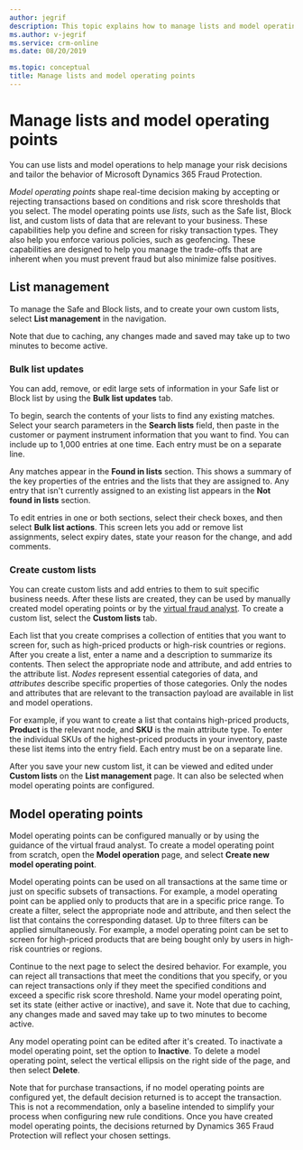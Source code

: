 ```yaml
---
author: jegrif
description: This topic explains how to manage lists and model operating points in Microsoft Dynamics 365 Fraud Protection.
ms.author: v-jegrif
ms.service: crm-online
ms.date: 08/20/2019

ms.topic: conceptual
title: Manage lists and model operating points
---
```


# Manage lists and model operating points

You can use lists and model operations to help manage your risk decisions and tailor the behavior of Microsoft Dynamics 365 Fraud Protection.

*Model operating points* shape real-time decision making by accepting or rejecting transactions based on conditions and risk score thresholds that you select. The model operating points use *lists*, such as the Safe list, Block list, and custom lists of data that are relevant to your business. These capabilities help you define and screen for risky transaction types. They also help you enforce various policies, such as geofencing. These capabilities are designed to help you manage the trade-offs that are inherent when you must prevent fraud but also minimize false positives.

## List management

To manage the Safe and Block lists, and to create your own custom lists, select **List management** in the navigation.

Note that due to caching, any changes made and saved may take up to two minutes to become active.

### Bulk list updates

You can add, remove, or edit large sets of information in your Safe list or Block list by using the **Bulk list updates** tab.

To begin, search the contents of your lists to find any existing matches. Select your search parameters in the **Search lists** field,  then paste in the customer or payment instrument information that you want to find. You can include up to 1,000 entries at one time. Each entry must be on a separate line.

Any matches appear in the **Found in lists** section. This shows a summary of the key properties of the entries and the lists that they are assigned to. Any entry that isn't currently assigned to an existing list appears in the **Not found in lists** section.

To edit entries in one or both sections, select their check boxes, and then select **Bulk list actions**. This screen lets you add or remove list assignments, select expiry dates, state your reason for the change, and add comments.

### Create custom lists

You can create custom lists and add entries to them to suit specific business needs. After these lists are created, they can be used by manually created model operating points or by the [virtual fraud analyst](virtual-fraud-analyst.md). To create a custom list, select the **Custom lists** tab.

Each list that you create comprises a collection of entities that you want to screen for, such as high-priced products or high-risk countries or regions. After you create a list, enter a name and a description to summarize its contents. Then select the appropriate node and attribute, and add entries to the attribute list. *Nodes* represent essential categories of data, and *attributes* describe specific properties of those categories. Only the nodes and attributes that are relevant to the transaction payload are available in list and model operations.

For example, if you want to create a list that contains high-priced products, **Product** is the relevant node, and **SKU** is the main attribute type. To enter the individual SKUs of the highest-priced products in your inventory, paste these list items into the entry field. Each entry must be on a separate line.

After you save your new custom list, it can be viewed and edited under **Custom lists** on the **List management** page. It can also be selected when model operating points are configured.

## Model operating points

Model operating points can be configured manually or by using the guidance of the virtual fraud analyst. To create a model operating point from scratch, open the **Model operation** page, and select **Create new model operating point**.

Model operating points can be used on all transactions at the same time or just on specific subsets of transactions. For example, a model operating point can be applied only to products that are in a specific price range. To create a filter, select the appropriate node and attribute, and then select the list that contains the corresponding dataset. Up to three filters can be applied simultaneously. For example, a model operating point can be set to screen for high-priced products that are being bought only by users in high-risk countries or regions.

Continue to the next page to select the desired behavior. For example, you can reject all transactions that meet the conditions that you specify, or you can reject transactions only if they meet the specified conditions and exceed a specific risk score threshold. Name your model operating point, set its state (either active or inactive), and save it. Note that due to caching, any changes made and saved may take up to two minutes to become active.

Any model operating point can be edited after it's created. To inactivate a model operating point, set the option to **Inactive**. To delete a model operating point, select the vertical ellipsis on the right side of the page, and then select **Delete**.

Note that for purchase transactions, if no model operating points are configured yet, the default decision returned is to accept the transaction. This is not a recommendation, only a baseline intended to simplify your process when configuring new rule conditions. Once you have created model operating points, the decisions returned by Dynamics 365 Fraud Protection will reflect your chosen settings.
